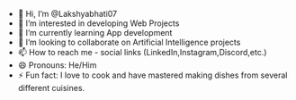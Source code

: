 - 👋 Hi, I’m @Lakshyabhati07
- 👀 I’m interested in developing Web Projects
- 🌱 I’m currently learning App development
- 💞️ I’m looking to collaborate on Artificial Intelligence projects
- 📫 How to reach me - social links (LinkedIn,Instagram,Discord,etc.)
- 😄 Pronouns: He/Him
- ⚡ Fun fact: I love to cook and have mastered making dishes from several different cuisines.

<!---
Lakshyabhati07/Lakshyabhati07 is a ✨ special ✨ repository because its `README.md` (this file) appears on your GitHub profile.
You can click the Preview link to take a look at your changes.
--->
